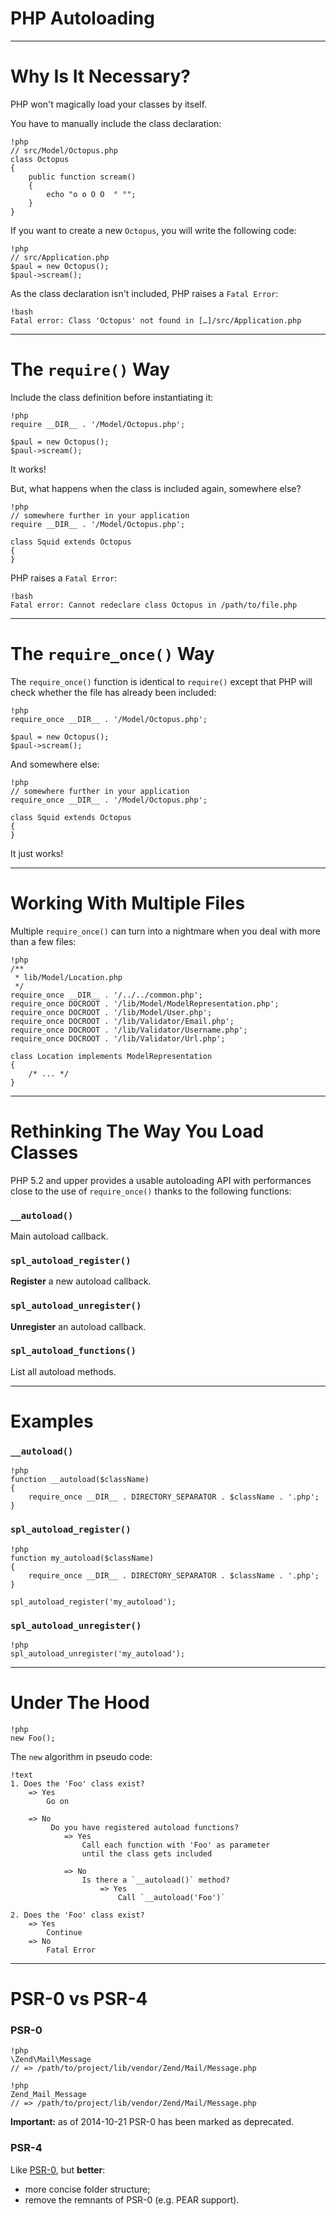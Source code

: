 # PHP Autoloading

---

# Why Is It Necessary?

PHP won't magically load your classes by itself.

You have to manually include the class declaration:

    !php
    // src/Model/Octopus.php
    class Octopus
    {
        public function scream()
        {
            echo "o o O O  ° °";
        }
    }

If you want to create a new `Octopus`, you will write the following code:

    !php
    // src/Application.php
    $paul = new Octopus();
    $paul->scream();

As the class declaration isn't included, PHP raises a `Fatal Error`:

    !bash
    Fatal error: Class 'Octopus' not found in […]/src/Application.php

---

# The `require()` Way

Include the class definition before instantiating it:

    !php
    require __DIR__ . '/Model/Octopus.php';

    $paul = new Octopus();
    $paul->scream();

It works!

But, what happens when the class is included again, somewhere else?

    !php
    // somewhere further in your application
    require __DIR__ . '/Model/Octopus.php';

    class Squid extends Octopus
    {
    }

PHP raises a `Fatal Error`:

    !bash
    Fatal error: Cannot redeclare class Octopus in /path/to/file.php

---

# The `require_once()` Way

The `require_once()` function is identical to `require()` except that PHP will
check whether the file has already been included:

    !php
    require_once __DIR__ . '/Model/Octopus.php';

    $paul = new Octopus();
    $paul->scream();

And somewhere else:

    !php
    // somewhere further in your application
    require_once __DIR__ . '/Model/Octopus.php';

    class Squid extends Octopus
    {
    }

It just works!

---

# Working With Multiple Files

Multiple `require_once()` can turn into a nightmare when you deal with more than
a few files:

    !php
    /**
     * lib/Model/Location.php
     */
    require_once __DIR__ . '/../../common.php';
    require_once DOCROOT . '/lib/Model/ModelRepresentation.php';
    require_once DOCROOT . '/lib/Model/User.php';
    require_once DOCROOT . '/lib/Validator/Email.php';
    require_once DOCROOT . '/lib/Validator/Username.php';
    require_once DOCROOT . '/lib/Validator/Url.php';

    class Location implements ModelRepresentation
    {
        /* ... */
    }

---

# Rethinking The Way You Load Classes

PHP 5.2 and upper provides a usable autoloading API with performances close to
the use of `require_once()` thanks to the following functions:

### `__autoload()`

Main autoload callback.

### `spl_autoload_register()`

**Register** a new autoload callback.

### `spl_autoload_unregister()`

**Unregister** an autoload callback.

### `spl_autoload_functions()`

List all autoload methods.

---

# Examples

### `__autoload()`

    !php
    function __autoload($className)
    {
        require_once __DIR__ . DIRECTORY_SEPARATOR . $className . '.php';
    }

### `spl_autoload_register()`

    !php
    function my_autoload($className)
    {
        require_once __DIR__ . DIRECTORY_SEPARATOR . $className . '.php';
    }

    spl_autoload_register('my_autoload');

### `spl_autoload_unregister()`

    !php
    spl_autoload_unregister('my_autoload');

---

# Under The Hood

    !php
    new Foo();

The `new` algorithm in pseudo code:

    !text
    1. Does the 'Foo' class exist?
        => Yes
            Go on

        => No
             Do you have registered autoload functions?
                => Yes
                    Call each function with 'Foo' as parameter
                    until the class gets included

                => No
                    Is there a `__autoload()` method?
                        => Yes
                            Call `__autoload('Foo')`

    2. Does the 'Foo' class exist?
        => Yes
            Continue
        => No
            Fatal Error

---

# PSR-0 vs PSR-4


### PSR-0

    !php
    \Zend\Mail\Message
    // => /path/to/project/lib/vendor/Zend/Mail/Message.php

<p></p>

    !php
    Zend_Mail_Message
    // => /path/to/project/lib/vendor/Zend/Mail/Message.php

**Important:** as of 2014-10-21 PSR-0 has been marked as deprecated.

### PSR-4

Like [PSR-0](http://www.php-fig.org/psr/psr-0/), but **better**:

* more concise folder structure;
* remove the remnants of PSR-0 (e.g. PEAR support).
